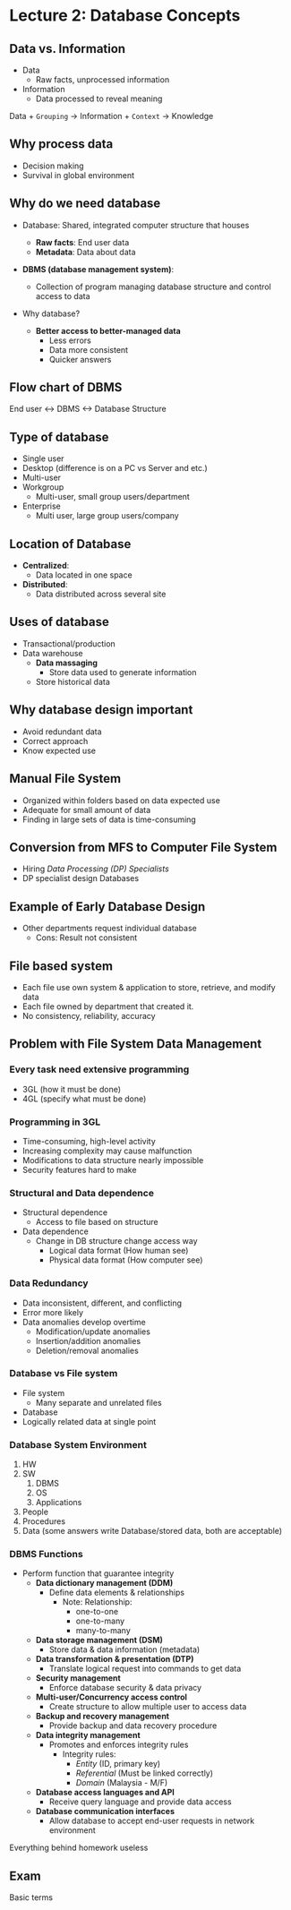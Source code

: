 # Lecture 2: Database Concepts

## Data vs. Information

- Data
  - Raw facts, unprocessed information
- Information
  - Data processed to reveal meaning

Data + `Grouping` -> Information + `Context` -> Knowledge

## Why process data

- Decision making
- Survival in global environment

## Why do we need database

- Database: Shared, integrated computer structure that houses
  - **Raw facts**: End user data
  - **Metadata**: Data about data

- **DBMS (database management system)**: 
  - Collection of program managing database structure and control access to data

- Why database?
  - **Better access to better-managed data**
    - Less errors
    - Data more consistent
    - Quicker answers

## Flow chart of DBMS

End user <-> DBMS <-> Database Structure

## Type of database

- Single user
- Desktop (difference is on a PC vs Server and etc.)
- Multi-user
- Workgroup
  - Multi-user, small group users/department
- Enterprise
  - Multi user, large group users/company

## Location of Database

- **Centralized**:
  - Data located in one space
- **Distributed**:
  - Data distributed across several site

## Uses of database

- Transactional/production
- Data warehouse
  - **Data massaging**
    - Store data used to generate information
  - Store historical data

## Why database design important

- Avoid redundant data
- Correct approach
- Know expected use

## Manual File System

- Organized within folders based on data expected use
- Adequate for small amount of data
- Finding in large sets of data is time-consuming

## Conversion from MFS to Computer File System

- Hiring *Data Processing (DP) Specialists*
- DP specialist design Databases

## Example of Early Database Design

- Other departments request individual database
  - Cons: Result not consistent

## File based system

- Each file use own system & application to store, retrieve, and modify data
- Each file owned by department that created it.
- No consistency, reliability, accuracy

## Problem with File System Data Management

### Every task need extensive programming

- 3GL (how it must be done)
- 4GL (specify what must be done)

### Programming in 3GL

- Time-consuming, high-level activity
- Increasing complexity may cause malfunction
- Modifications to data structure nearly impossible
- Security features hard to make

### Structural and Data dependence

- Structural dependence
  - Access to file based on structure
- Data dependence
  - Change in DB structure change access way
    - Logical data format (How human see)
    - Physical data format (How computer see)

### Data Redundancy

- Data inconsistent, different, and conflicting
- Error more likely
- Data anomalies develop overtime
  - Modification/update anomalies
  - Insertion/addition anomalies
  - Deletion/removal anomalies

### Database vs File system

- File system
  - Many separate and unrelated files
- Database
- Logically related data at single point

### Database System Environment

1. HW
2. SW
   1. DBMS
   2. OS
   3. Applications
3. People
4. Procedures
5. Data (some answers write Database/stored data, both are acceptable)

### DBMS Functions

- Perform function that guarantee integrity
  - **Data dictionary management (DDM)**
    - Define data elements & relationships
      - Note: Relationship:
        - one-to-one
        - one-to-many
        - many-to-many
  - **Data storage management (DSM)**
    - Store data & data information (metadata)
  - **Data transformation & presentation (DTP)**
    - Translate logical request into commands to get data
  - **Security management**
    - Enforce database security & data privacy
  - **Multi-user/Concurrency access control**
    - Create structure to allow multiple user to access data
  - **Backup and recovery management**
    - Provide backup and data recovery procedure
  - **Data integrity management**
    - Promotes and enforces integrity rules
      - Integrity rules:
        - *Entity* (ID, primary key)
        - *Referential* (Must be linked correctly)
        - *Domain* (Malaysia - M/F)
  - **Database access languages and API**
    - Receive query language and provide data access
  - **Database communication interfaces**
    - Allow database to accept end-user requests in network environment

Everything behind homework useless

## Exam

Basic terms